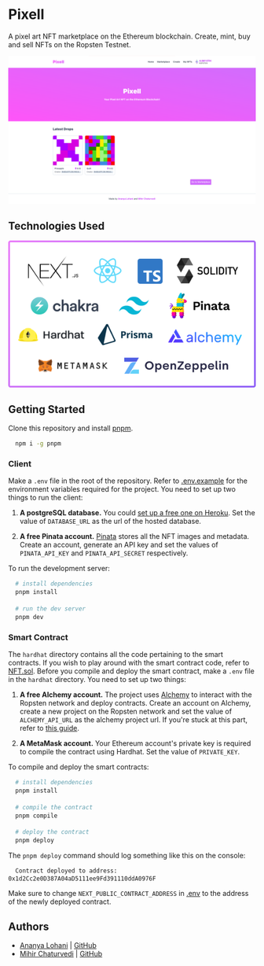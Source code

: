 # Pixell

A pixel art NFT marketplace on the Ethereum blockchain. Create, mint, buy and sell NFTs on the Ropsten Testnet.

![Pixell homepage](public/pixell.png)

## Technologies Used

![Tech Stack](public/tech-stack.png)

## Getting Started

Clone this repository and install [pnpm](https://pnpm.io).

```bash
  npm i -g pnpm
```

### Client

Make a `.env` file in the root of the repository. Refer to [.env.example](.env.example) for the environment variables required for the project. You need to set up two things to run the client:

1. **A postgreSQL database.** You could [set up a free one on Heroku](https://dev.to/prisma/how-to-setup-a-free-postgresql-database-on-heroku-1dc1). Set the value of `DATABASE_URL` as the url of the hosted database.

2. **A free Pinata account.** [Pinata](https://www.pinata.cloud/) stores all the NFT images and metadata. Create an account, generate an API key and set the values of `PINATA_API_KEY` and `PINATA_API_SECRET` respectively.

To run the development server:

```bash
  # install dependencies
  pnpm install

  # run the dev server
  pnpm dev
```

### Smart Contract

The `hardhat` directory contains all the code pertaining to the smart contracts. If you wish to play around with the smart contract code, refer to [NFT.sol](hardhat/contracts/NFT.sol). Before you compile and deploy the smart contract, make a `.env` file in the `hardhat` directory. You need to set up two things:

1. **A free Alchemy account.** The project uses [Alchemy](https://www.alchemy.com/) to interact with the Ropsten network and deploy contracts. Create an account on Alchemy, create a new project on the Ropsten network and set the value of `ALCHEMY_API_URL` as the alchemy project url. If you're stuck at this part, refer to [this guide](https://ethereum.org/en/developers/tutorials/how-to-write-and-deploy-an-nft/#make-api-key).

2. **A MetaMask account.** Your Ethereum account's private key is required to compile the contract using Hardhat. Set the value of `PRIVATE_KEY`.

To compile and deploy the smart contracts:

```bash
  # install dependencies
  pnpm install

  # compile the contract
  pnpm compile

  # deploy the contract
  pnpm deploy
```

The `pnpm deploy` command should log something like this on the console:

```
  Contract deployed to address: 0x1d2Cc2e0D387A04aD5111ee9Fd391110ddA0976F
```

Make sure to change `NEXT_PUBLIC_CONTRACT_ADDRESS` in [.env](.env) to the address of the newly deployed contract.

## Authors

- [Ananya Lohani](https://lohani.dev) | [GitHub](https://github.com/ananyalohani)
- [Mihir Chaturvedi](https://mihir.ch) | [GitHub](https://github.com/plibither8)
